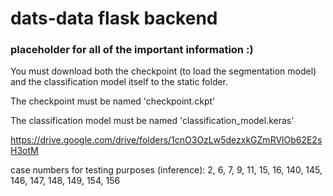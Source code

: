 # dats-data flask backend

### placeholder for all of the important information :)

You must download both the checkpoint (to load the segmentation model) and the classification model itself to the static folder. 

The checkpoint must be named 'checkpoint.ckpt'

The classification model must be named 'classification_model.keras'

https://drive.google.com/drive/folders/1cnO3OzLw5dezxkGZmRVlOb62E2sH3otM

case numbers for testing purposes (inference): 2, 6, 7, 9, 11, 15, 16, 140, 145, 146, 147, 148, 149, 154, 156